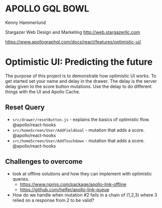 # APOLLO GQL BOWL

Kenny Hammerlund

Stargazer Web Design and Marketing
http://web.stargazerllc.com

https://www.apollographql.com/docs/react/features/optimistic-ui/

# Optimistic UI: Predicting the future

The purpose of this project is to demonstrate how optimistic UI works. To get started set your name and delay in the drawer. The delay is the server delay given to the score button mutations. Use the delay to do different things with the UI and Apollo Cache.

## Reset Query

* `src/drawer/resetButton.js` - explains the basics of optimistic flow. @apollo/react-hooks
* `src/homeScreen/User/AddFieldGoal` - mutation that adds a score. @apollo/react-hooks
* `src/homeScreen/User/AddTouchdown` - mutation that adds a score. @apollo/react-hooks


## Challenges to overcome
* look at offline solutions and how they can implement with optimistic queries. 
  * https://www.npmjs.com/package/apollo-link-offline
  * https://github.com/helfer/apollo-link-queue
* How do we handle when mutation #2 fails in a chain of (1,2,3) where 3 relied on a response from 2 to be valid?   

